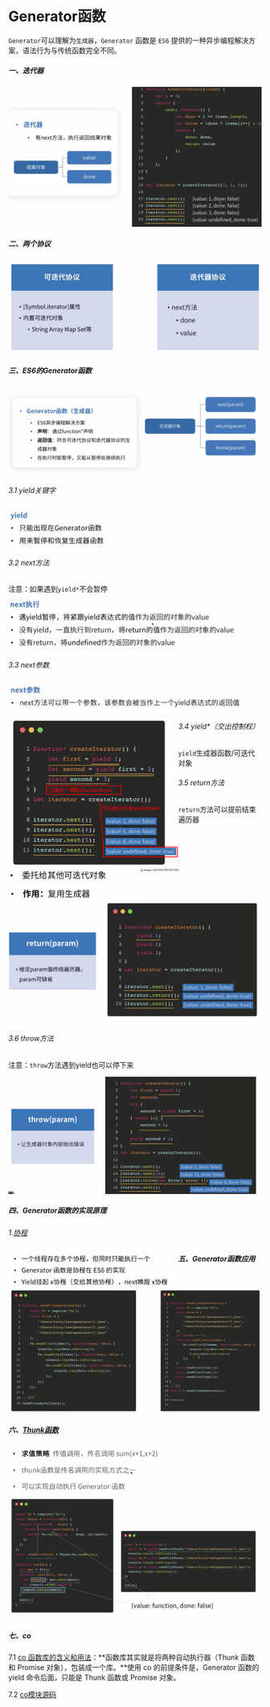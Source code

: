# Generator函数

`Generator`可以理解为`生成器`，`Generator` 函数是 `ES6` 提供的一种异步编程解决方案，语法行为与传统函数完全不同。

##### 一、迭代器

![image-20210421101819218](generator函数.assets/image-20210421101819218.png)

##### 二、两个协议

![image-20210421102228085](generator函数.assets/image-20210421102228085.png)

##### 三、ES6的Generator函数

![image-20210421102620533](generator函数.assets/image-20210421102620533.png)

###### 3.1 yield关键字

![image-20210421102852348](generator函数.assets/image-20210421102852348.png)

###### 3.2 next方法

注意：如果遇到`yield*`不会暂停

![image-20210421102922488](generator函数.assets/image-20210421102922488.png)

###### 3.3 next参数

![image-20210421103236674](generator函数.assets/image-20210421103236674.png)

<img src="generator函数.assets/image-20210421103606517.png" alt="image-20210421103606517" style="zoom: 33%;" align="left"/>

###### 3.4 yield*（交出控制权）

`yield`生成器函数/可迭代对象

<img src="generator函数.assets/image-20210421104227124.png" alt="image-20210421104227124" style="zoom: 33%;" align="left"/>

<img src="/Users/zhangjian/Documents/study/2.异步编程/5.generator/generator函数.assets/image-20210421104307393.png" alt="image-20210421104307393" style="zoom: 38%;" align="left" />

###### 3.5 return方法

`return`方法可以提前结束遍历器

![image-20210421104809628](generator函数.assets/image-20210421104809628.png)

###### 3.6 throw方法

注意：`throw`方法遇到yield也可以停下来

![image-20210421105358183](generator函数.assets/image-20210421105358183.png)

##### 四、Generator函数的实现原理

###### 1.[协程](https://cnodejs.org/topic/58ddd7a303d476b42d34c911  )

<img src="generator函数.assets/image-20210421105739327.png" alt="image-20210421105739327" style="zoom: 33%;" align="left" />

##### 五、Generator函数应用

<img src="generator函数.assets/image-20210421112136942.png" alt="image-20210421112136942" style="zoom: 200%;" />

##### 六、[Thunk函数](http://www.ruanyifeng.com/blog/2015/05/thunk.html)

<img src="generator函数.assets/image-20210421143534557.png" alt="image-20210421143534557" style="zoom: 33%;" align="left"/>

![image-20210421145910562](generator函数.assets/image-20210421145910562.png)

##### 七、co

7.1 [co 函数库的含义和用法](http://www.ruanyifeng.com/blog/2015/05/co.html)：**函数库其实就是将两种自动执行器（Thunk 函数和 Promise 对象），包装成一个库。**使用 co 的前提条件是，Generator 函数的 yield 命令后面，只能是 Thunk 函数或 Promise 对象。

7.2 [co模块源码](https://github.com/tj/co)